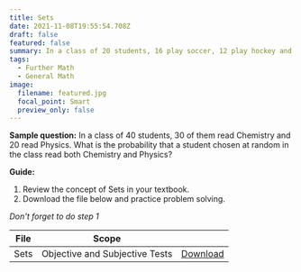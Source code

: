 ```yaml
---
title: Sets
date: 2021-11-08T19:55:54.708Z
draft: false
featured: false
summary: In a class of 20 students, 16 play soccer, 12 play hockey and 2 do not play any of the two games. How many students play only hockey?
tags:
  - Further Math
  - General Math
image:
  filename: featured.jpg
  focal_point: Smart
  preview_only: false
---
```


**Sample question:**  In a class of 40 students, 30 of them read Chemistry and 20 read Physics. What is the probability that a student chosen at random in the class read
both Chemistry and Physics?

**Guide:**
1. Review the concept of Sets in your textbook.
2. Download the file below and practice problem solving.

_Don't forget to do step 1_

| File                       |  Scope                       |             |
| -------------------------- |------------------------------| ----------- |
| Sets     | Objective and Subjective Tests    | [Download](https://drive.google.com/uc?export=download&id=1HDb5xe2pvWPGPDzKWK2FkOxRzxTaWJOZ)       |


